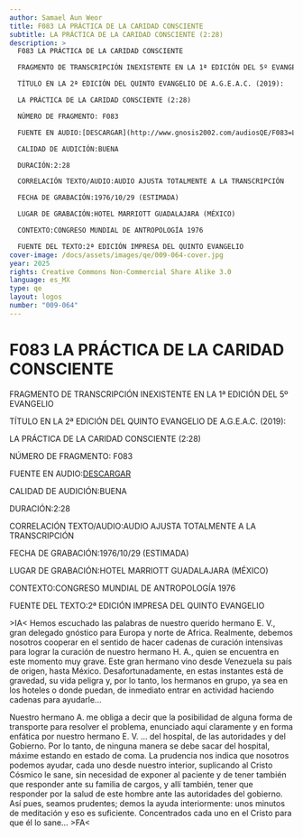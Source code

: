 ```yaml
---
author: Samael Aun Weor
title: F083 LA PRÁCTICA DE LA CARIDAD CONSCIENTE
subtitle: LA PRÁCTICA DE LA CARIDAD CONSCIENTE (2:28)
description: >
  F083 LA PRÁCTICA DE LA CARIDAD CONSCIENTE

  FRAGMENTO DE TRANSCRIPCIÓN INEXISTENTE EN LA 1ª EDICIÓN DEL 5º EVANGELIO

  TÍTULO EN LA 2ª EDICIÓN DEL QUINTO EVANGELIO DE A.G.E.A.C. (2019):

  LA PRÁCTICA DE LA CARIDAD CONSCIENTE (2:28)

  NÚMERO DE FRAGMENTO: F083

  FUENTE EN AUDIO:[DESCARGAR](http://www.gnosis2002.com/audiosQE/F083=LA-PRACTICA-DE-LA-CARIDAD-CONSCIENTE.zip)

  CALIDAD DE AUDICIÓN:BUENA

  DURACIÓN:2:28

  CORRELACIÓN TEXTO/AUDIO:AUDIO AJUSTA TOTALMENTE A LA TRANSCRIPCIÓN

  FECHA DE GRABACIÓN:1976/10/29 (ESTIMADA)

  LUGAR DE GRABACIÓN:HOTEL MARRIOTT GUADALAJARA (MÉXICO)

  CONTEXTO:CONGRESO MUNDIAL DE ANTROPOLOGÍA 1976

  FUENTE DEL TEXTO:2ª EDICIÓN IMPRESA DEL QUINTO EVANGELIO
cover-image: /docs/assets/images/qe/009-064-cover.jpg
year: 2025
rights: Creative Commons Non-Commercial Share Alike 3.0
language: es_MX
type: qe
layout: logos
number: "009-064"
---
```

# F083 LA PRÁCTICA DE LA CARIDAD CONSCIENTE

FRAGMENTO DE TRANSCRIPCIÓN INEXISTENTE EN LA 1ª EDICIÓN DEL 5º EVANGELIO

TÍTULO EN LA 2ª EDICIÓN DEL QUINTO EVANGELIO DE A.G.E.A.C. (2019):

LA PRÁCTICA DE LA CARIDAD CONSCIENTE (2:28)

NÚMERO DE FRAGMENTO: F083

FUENTE EN AUDIO:[DESCARGAR](http://www.gnosis2002.com/audiosQE/F083=LA-PRACTICA-DE-LA-CARIDAD-CONSCIENTE.zip)

CALIDAD DE AUDICIÓN:BUENA

DURACIÓN:2:28

CORRELACIÓN TEXTO/AUDIO:AUDIO AJUSTA TOTALMENTE A LA TRANSCRIPCIÓN

FECHA DE GRABACIÓN:1976/10/29 (ESTIMADA)

LUGAR DE GRABACIÓN:HOTEL MARRIOTT GUADALAJARA (MÉXICO)

CONTEXTO:CONGRESO MUNDIAL DE ANTROPOLOGÍA 1976

FUENTE DEL TEXTO:2ª EDICIÓN IMPRESA DEL QUINTO EVANGELIO

\>IA< Hemos escuchado las palabras de nuestro querido hermano E. V., gran delegado gnóstico para Europa y norte de Africa. Realmente, debemos nosotros cooperar en el sentido de hacer cadenas de curación intensivas para lograr la curación de nuestro hermano H. A., quien se encuentra en este momento muy grave. Este gran hermano vino desde Venezuela su país de origen, hasta México. Desafortunadamente, en estas instantes está de gravedad, su vida peligra y, por lo tanto, los hermanos en grupo, ya sea en los hoteles o donde puedan, de inmediato entrar en actividad haciendo cadenas para ayudarle...

Nuestro hermano A. me obliga a decir que la posibilidad de alguna forma de transporte para resolver el problema, enunciado aquí claramente y en forma enfática por nuestro hermano E. V. ... del hospital, de las autoridades y del Gobierno. Por lo tanto, de ninguna manera se debe sacar del hospital, máxime estando en estado de coma. La prudencia nos indica que nosotros podemos ayudar, cada uno desde nuestro interior, suplicando al Cristo Cósmico le sane, sin necesidad de exponer al paciente y de tener también que responder ante su familia de cargos, y allí también, tener que responder por la salud de este hombre ante las autoridades del gobierno. Así pues, seamos prudentes; demos la ayuda interiormente: unos minutos de meditación y eso es suficiente. Concentrados cada uno en el Cristo para que él lo sane... \>FA<

